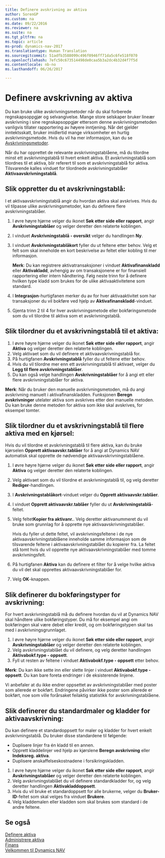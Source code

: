 ```yaml
---
title: Definere avskrivning av aktiva
author: SorenGP
ms.custom: na
ms.date: 09/22/2016
ms.reviewer: na
ms.suite: na
ms.tgt_pltfrm: na
ms.topic: article
ms-prod: dynamics-nav-2017
ms.translationtype: Human Translation
ms.sourcegitcommit: 51adfb3588099c496f0946ff71da5c6fe518f070
ms.openlocfilehash: 7efc50c673514498de0caa5b3a2dc4b32d4f7f5d
ms.contentlocale: nb-no
ms.lasthandoff: 06/26/2017

---
```


# <a name="how-to-set-up-fixed-asset-depreciation"></a>Definere avskrivning av aktiva
 Du kan bruke ulike avskrivningsmetoder når du skal forberede regnskapsoppgjør og selvangivelse. Mange store selskaper bruker lineær avskrivning i sine regnskapsoppgjør ettersom denne avskrivningsmetoden vanligvis tillater rapportering av høyere inntjening. Når det gjelder inntektsskatt, bruker imidlertid mange virksomheter en hurtig avskrivningsmetode. Hvis du vil ha mer informasjon, kan du se [Avskrivningsmetoder](fa-depreciation-methods.md).

 Når du har opprettet de relevante avskrivningstablåene, må du tilordne minst ett avskrivningstablå til hvert enkelt aktiva. Et avskrivningstablå som tilordnes til et aktiva, blir referert til som et avskrivningstablå for aktiva. Tilsvarende kalles vinduet for tilordnede avskrivningstablåer **Aktivaavskrivningstablå**.

## <a name="to-create-a-depreciation-book"></a>Slik oppretter du et avskrivningstablå:  
I et aktivaavskrivningstablå angir du hvordan aktiva skal avskrives. Hvis du vil tilpasse ulike avskrivningsmetoder, kan du definere flere avskrivningstablåer.  
1.  I øvre høyre hjørne velger du ikonet **Søk etter side eller rapport**, angir **Avskrivningstablåer** og velger deretter den relaterte koblingen.
2. I vinduet **Avskrivningstablå - oversikt** velger du handlingen **Ny**.
3. I vinduet **Avskrivningstablåkort** fyller du ut feltene etter behov. Velg et felt som skal inneholde en kort beskrivelse av feltet eller kobling til mer informasjon.

    **Merk**: Du kan registrere aktivatransaksjoner i vinduet **Aktivafinanskladd** eller **Aktivakladd**, avhengig av om transaksjonene er for finansiell rapportering eller intern håndtering. Følg neste trinn for å definere hvilken type kladd som brukes for de ulike aktivaaktivitetene som standard.
4. I **Integrasjon**-hurtigfanen merker du av for hver aktivaaktivitet som har transaksjoner du vil bokføre ved hjelp av **Aktivafinanskladd**-vinduet.
5. Gjenta trinn 2 til 4 for hver avskrivningsmetode eller bokføringsmetode som du vil tilordne til aktiva som et avskrivningstablå.

## <a name="to-assign-a-depreciation-book-to-a-fixed-asset"></a>Slik tilordner du et avskrivningstablå til et aktiva:  
1. I øvre høyre hjørne velger du ikonet **Søk etter side eller rapport**, angir **Aktiva** og velger deretter den relaterte koblingen.
2. Velg aktivaet som du vil definere et aktivaavskrivningstablå for.
3. På hurtigfanen **Avskrivningstablå** fyller du ut feltene etter behov.
4. Hvis du vil tilordne mer enn ett avskrivningstablå til aktivaet, velger du **Legg til flere avskrivningstablåer**.
5. Du kan også velge handlingen **Avskrivningstablåer** for å angi ett eller flere avskrivningstablåer for aktiva.

**Merk**: Når du bruker den manuelle avskrivningsmetoden, må du angi avskrivning manuelt i aktivafinanskladden. Funksjonen **Beregn avskrivninger** utelater aktiva som avskrives etter den manuelle metoden. Du kan bruke denne metoden for aktiva som ikke skal avskrives, for eksempel tomter.

## <a name="to-assign-a-depreciation-book-to-multiple-fixed-assets-with-a-batch-job"></a>Slik tilordner du et avskrivningstablå til flere aktiva med en kjørsel:
Hvis du vil tilordne et avskrivningstablå til flere aktiva, kan du bruke kjørselen **Opprett aktivaavskr.tablåer** for å angi at Dynamics NAV automatisk skal opprette de nødvendige aktivaavskrivningstablåene.  
1. I øvre høyre hjørne velger du ikonet **Søk etter side eller rapport**, angir **Aktiva** og velger deretter den relaterte koblingen.
2. Velg aktivaet som du vil tilordne et avskrivningstablå til, og velg deretter **Rediger**-handlingen.
3. I **Avskrivningstablåkort**-vinduet velger du **Opprett aktivaavskr.tablåer**.
4. I vinduet **Opprett aktivaavskr.tablåer** fyller du ut **Avskrivningstablå**-feltet.
5. Velg feltet**Kopier fra aktivanr.**. Velg deretter aktivanummeret du vil bruke som grunnlag for å opprette nye aktivaavskrivningstablåer.

    Hvis du fyller ut dette feltet, vil avskrivningsfeltene i de nye aktivaavskrivningstablåene inneholde samme informasjon som de tilsvarende feltene i aktivaavskrivningstablået du kopierer fra. La feltet stå tomt hvis du vil opprette nye aktivaavskrivningstablåer med tomme avskrivningsfelt.  
6. På hurtigfanen **Aktiva** kan du definere et filter for å velge hvilke aktiva du vil det skal opprettes aktivaavskrivningstablåer for.
7. Velg **OK**-knappen.

## <a name="to-set-up-depreciation-posting-types"></a>Slik definerer du bokføringstyper for avskrivning:  
For hvert avskrivningstablå må du definere hvordan du vil at Dynamics NAV skal håndtere ulike bokføringstyper. Du må for eksempel angi om bokføringen skal være debet eller kredit, og om bokføringstypen skal tas med i avskrivningsgrunnlaget.  
1.  I øvre høyre hjørne velger du ikonet **Søk etter side eller rapport**, angir **Avskrivningstablåer** og velger deretter den relaterte koblingen.  
2. Velg avskrivningstablået du vil definere, og velg deretter handlingen **Aktivabokf.type - oppsett**.
3. Fyll ut resten av feltene i vinduet **Aktivabokf.type - oppsett** etter behov.

**Merk**: Du kan ikke sette inn eller slette linjer i vinduet **Aktivabokf.type - oppsett**. Du kan bare foreta endringer i de eksisterende linjene.

Vi anbefaler at du ikke endrer oppsettet av avskrivningstablåer med poster som allerede er bokført. Endringene påvirker ikke poster som allerede er bokført, noe som ville forårsaket feilaktig statistikk for avskrivningstablåene.

## <a name="to-set-up-default-templates-and-batches-for-fixed-asset-depreciation"></a>Slik definerer du standardmaler og kladder for aktivaavskrivning:  
Du kan definere et standardoppsett for maler og kladder for hvert enkelt avskrivningstablå. Du bruker disse standardene til følgende:
- Duplisere linjer fra én kladd til en annen.
- Opprett kladdelinjer ved hjelp av kjørslene **Beregn avskrivning** eller **Indeksreg. aktiva**.
- Duplisere anskaffelseskostnadene i forsikringskladden.

1. I øvre høyre hjørne velger du ikonet **Søk etter side eller rapport**, angir **Avskrivningstablåer** og velger deretter den relaterte koblingen.
2. Velg avskrivningstablået du vil definere standardkladder for, og velg deretter handlingen **Aktivakladdoppsett**.
3. Hvis du vil bruke et standardoppsett for alle brukerne, velger du **Bruker-ID**-feltet som skal velges fra vinduet **Brukere**.
4. Velg kladdemalen eller kladden som skal brukes som standard i de andre feltene.

## <a name="see-also"></a>Se også
[Definere aktiva](fa-setup.md)  
[Administrere aktiva](fa-manage.md)  
[Finans](finance-setup.md)  
[Velkommen til Dynamics NAV](across-get-started.md)


